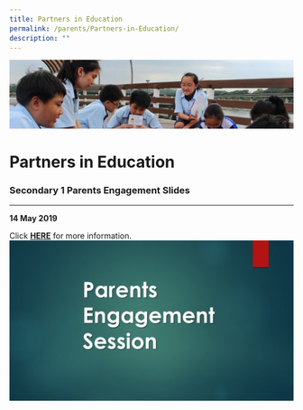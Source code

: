 ```yaml
---
title: Partners in Education
permalink: /parents/Partners-in-Education/
description: ""
---
```

![](/images/Parentsbanner.jpg)

Partners in Education
=====================

### Secondary 1 Parents Engagement Slides
-------------------------------------

 


<b>14 May 2019</b>

Click&nbsp;[<b>HERE</b>](https://northbrookssec-moe-edu-sg.cwp-stg.sg/qql/slot/u162/People/Parents/Parents%20Engagement%20Session.jpg)&nbsp;for more information.
![](/images/Parents%20Engagement%20Session.jpeg)